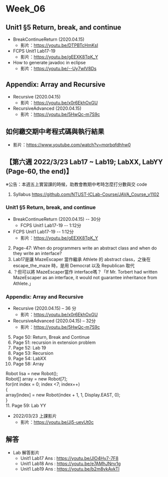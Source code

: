 # Week_06

## Unit1 §5 Return, break, and continue
   * BreakContinueReturn (2020.04.15) 
      * 影片：https://youtu.be/DTPBTcHmKsI
   * FCPS Unit1 Lab17-19
      * 影片：https://youtu.be/gEEXK8TpK_Y
   * How to generate javadoc in eclipse
      * 影片：https://youtu.be/--Uy7wIV8Ds
      
## Appendix: Array and Recursive
   * Recursive (2020.04.15) 
      * 影片：https://youtu.be/x0r6EkhOxGU
   * RecursiveAdvanced (2020.04.15) 
      * 影片：https://youtu.be/5HwQc-m7S9c
## 如何繳交期中考程式碼與執行結果
  * 影片：https://www.youtube.com/watch?v=mqrbqfdhhw0

## 【第六週 2022/3/23 Lab17 ~ Lab19; LabXX, LabYY (Page-60, the end)】

※公告：本週五上實習課的時候，助教會教期中考時怎麼打分數與交 code 

1.	Syllabus https://github.com/NTUST-ICLab-Course/JAVA_Course_v1102
### Unit1 §5 Return, break, and continue
  * BreakContinueReturn (2020.04.15) -- 30分
    * FCPS Unit1 Lab17-19 -- 1:12分
  * FCPS Unit1 Lab17-19 -- 1:12分 
    * 影片：https://youtu.be/gEEXK8TpK_Y 
2.	Page-47: When do programmers write an abstract class and when do they write an interface?
3.	Lab17是讓 MazeEscaper 當作繼承 Athlete 的 abstract class，之後在 escape_the_maze  時，是用 Democrat 以及 Republican 取代
4.	？但可以將 MazeEscaper當作 interface嗎？「If Mr. Torbert had written MazeEscaper as an interface, it would not guarantee inheritance from Athlete.」

### Appendix: Array and Recursive
  * Recursive (2020.04.15) – 36 分
    * 影片：https://youtu.be/x0r6EkhOxGU
  * RecursiveAdvanced (2020.04.15) – 32分
    * 影片：https://youtu.be/5HwQc-m7S9c
5.	Page 50: Return, Break and Continue
6.	Page 51: recursion in extension problem
7.	Page 52: Lab 19
8.	Page 53: Recursion
9.	Page 54: LabXX
10.	Page 58: Array

Robot lisa = new Robot();<br>
Robot[] array = new Robot[7];<br>
for(int index = 0; index <7; index++)<br>
{<br>
  array[index] = new Robot(index + 1, 1, Display.EAST, 0);<br>
}<br>
11.	Page 59: Lab YY

  * 2022/03/23 上課影片
    * 影片：https://youtu.be/Jj5-uevUt0c  

## 解答
  * Lab 解答影片
      * Unit1 Lab17 Ans : https://youtu.be/JlO4Hy7-7F8
      * Unit1 Lab18 Ans : https://youtu.be/e7AMhJNnv1g
      * Unit1 Lab19 Ans : https://youtu.be/b2m8vkAvkTI
